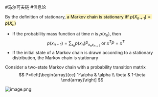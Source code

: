 #马尔可夫链 #信息论 

By the definition of stationary,<mark style="background: #FFF3A3A6;"> a Markov chain is stationary iff $p\left(X_{n+1}\right)=p\left(X_n\right)$ </mark>
- If the probability mass function at time $n$ is $p\left(x_n\right)$, then
$$
p\left(x_{n+1}\right)=\sum_{x_n} p\left(x_n\right) P_{x_n x_{n+1}} \text { or } x^T P=x^T
$$
- If the initial state of a Markov chain is drawn according to a stationary distribution, the Markov chain is stationary

Consider a two-state Markov chain with a probability transition matrix
$$
P=\left[\begin{array}{cc}
1-\alpha & \alpha \\
\beta & 1-\beta
\end{array}\right]
$$

![image.png](https://obsidian-1317758465.cos.ap-shanghai.myqcloud.com/images/20230424135810.png)
